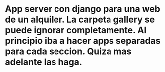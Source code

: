 # App server con django para una web de un alquiler. La carpeta gallery se puede ignorar completamente. Al principio iba a hacer apps separadas para cada seccion. Quiza mas adelante las haga.
